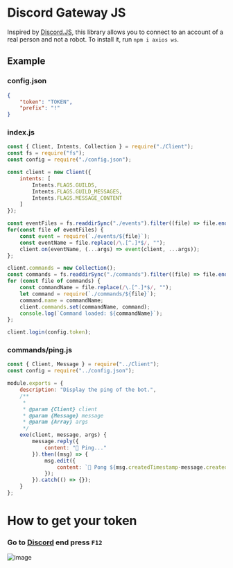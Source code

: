 # Discord Gateway JS
Inspired by [Discord.JS](https://github.com/discordjs/discord.js), this library allows you to connect to an account of a real person and not a robot.
To install it, run `npm i axios ws`.

## Example
### config.json
```json
{
    "token": "TOKEN",
    "prefix": "!"
}
```
### index.js
```js
const { Client, Intents, Collection } = require("./Client");
const fs = require("fs");
const config = require("./config.json");

const client = new Client({
    intents: [
        Intents.FLAGS.GUILDS,
        Intents.FLAGS.GUILD_MESSAGES,
        Intents.FLAGS.MESSAGE_CONTENT
    ]
});

const eventFiles = fs.readdirSync("./events").filter((file) => file.endsWith(".js"));
for(const file of eventFiles) {
    const event = require(`./events/${file}`);
    const eventName = file.replace(/\.[^.]*$/, "");
    client.on(eventName, (...args) => event(client, ...args));
};

client.commands = new Collection();
const commands = fs.readdirSync("./commands").filter((file) => file.endsWith(".js"));
for (const file of commands) {
    const commandName = file.replace(/\.[^.]*$/, "");
    let command = require(`./commands/${file}`);
    command.name = commandName;
    client.commands.set(commandName, command);
    console.log(`Command loaded: ${commandName}`);
};

client.login(config.token);
```
### commands/ping.js
```js
const { Client, Message } = require("../Client");
const config = require("../config.json");

module.exports = {
    description: "Display the ping of the bot.",
    /**
     * 
     * @param {Client} client 
     * @param {Message} message 
     * @param {Array} args 
     */
    exe(client, message, args) {
        message.reply({
            content: "📡 Ping..."
        }).then((msg) => {
            msg.edit({
                content: `🏓 Pong ${msg.createdTimestamp-message.createdTimestamp}ms.`
            });
        }).catch(() => {});
    }
};
```
# How to get your token
### Go to [Discord](https://discord.com/app) end press `F12`
![image](https://user-images.githubusercontent.com/93871422/215302448-d383114b-1b6d-4d8d-83c7-9e6b81b365c4.png)
